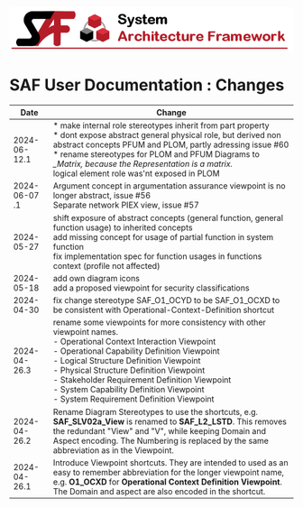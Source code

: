 ![System Architecture Framework](diagrams/Banner_SAF.png)
# SAF User Documentation : Changes
|Date|Change|
|--|--|
|2024-06-12.1| * make internal role stereotypes inherit from part property<BR> * dont expose abstract general physical role, but derived non abstract concepts PFUM and PLOM, partly adressing issue #60<BR>* rename stereotypes for PLOM and PFUM Diagrams to *_Matrix, because the Representation is a matrix.<BR>* logical element role was'nt exposed in PLOM|
|2024-06-07	.1|Argument concept in argumentation assurance viewpoint is no longer abstract, issue #56<BR>Separate network PIEX view, issue #57|
|2024-05-27|shift exposure of abstract concepts (general function, general function usage) to inherited concepts<BR>add missing concept for usage of partial function in system function<BR>fix implementation spec for function usages in functions context (profile not affected)<BR>|
|2024-05-18|add own diagram icons<BR>add a proposed viewpoint for security classifications|
|2024-04-30|fix change stereotype SAF_O1_OCYD to be SAF_O1_OCXD  to be consistent with Operational-Context-Definition shortcut|
|2024-04-26.3| rename some viewpoints for more consistency with other viewpoint names.<BR>    - Operational Context Interaction Viewpoint<BR>    - Operational Capability Definition Viewpoint<BR>    - Logical Structure Definition Viewpoint<BR>    - Physical Structure Definition Viewpoint<BR>    - Stakeholder Requirement Definition Viewpoint<BR>    - System Capability Definition Viewpoint<BR>    - System Requirement Definition Viewpoint|
|2024-04-26.2|Rename Diagram Stereotypes to use the shortcuts, e.g. **SAF_SLV02a_View** is renamed to **SAF_L2_LSTD**. This removes the redundant "View" and "V", while keeping Domain and Aspect encoding. The Numbering is replaced by the same abbreviation as in the Viewpoint.|
|2024-04-26.1| Introduce Viewpoint shortcuts. They are intended to used as an easy to remember abbreviation for the longer viewpoint name, e.g.  **O1_OCXD** for **Operational Context Definition Viewpoint**.  The Domain and aspect are also encoded in the shortcut.<BR> |
